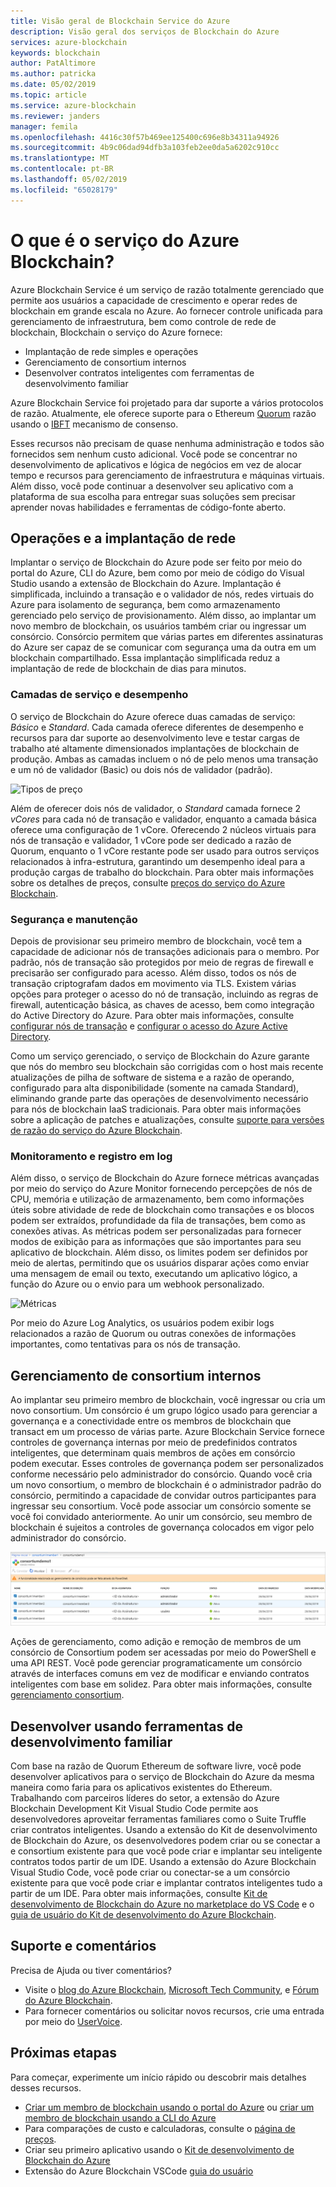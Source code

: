 ```yaml
---
title: Visão geral de Blockchain Service do Azure
description: Visão geral dos serviços de Blockchain do Azure
services: azure-blockchain
keywords: blockchain
author: PatAltimore
ms.author: patricka
ms.date: 05/02/2019
ms.topic: article
ms.service: azure-blockchain
ms.reviewer: janders
manager: femila
ms.openlocfilehash: 4416c30f57b469ee125400c696e8b34311a94926
ms.sourcegitcommit: 4b9c06dad94dfb3a103feb2ee0da5a6202c910cc
ms.translationtype: MT
ms.contentlocale: pt-BR
ms.lasthandoff: 05/02/2019
ms.locfileid: "65028179"
---
```

# <a name="what-is-azure-blockchain-service"></a>O que é o serviço do Azure Blockchain?

Azure Blockchain Service é um serviço de razão totalmente gerenciado que permite aos usuários a capacidade de crescimento e operar redes de blockchain em grande escala no Azure. Ao fornecer controle unificada para gerenciamento de infraestrutura, bem como controle de rede de blockchain, Blockchain o serviço do Azure fornece:

* Implantação de rede simples e operações
* Gerenciamento de consortium internos
* Desenvolver contratos inteligentes com ferramentas de desenvolvimento familiar

Azure Blockchain Service foi projetado para dar suporte a vários protocolos de razão. Atualmente, ele oferece suporte para o Ethereum [Quorum](https://www.jpmorgan.com/Quorum) razão usando o [IBFT](https://github.com/jpmorganchase/quorum/wiki/Quorum-Consensus) mecanismo de consenso.

Esses recursos não precisam de quase nenhuma administração e todos são fornecidos sem nenhum custo adicional. Você pode se concentrar no desenvolvimento de aplicativos e lógica de negócios em vez de alocar tempo e recursos para gerenciamento de infraestrutura e máquinas virtuais. Além disso, você pode continuar a desenvolver seu aplicativo com a plataforma de sua escolha para entregar suas soluções sem precisar aprender novas habilidades e ferramentas de código-fonte aberto.

## <a name="network-deployment-and-operations"></a>Operações e a implantação de rede

Implantar o serviço de Blockchain do Azure pode ser feito por meio do portal do Azure, CLI do Azure, bem como por meio de código do Visual Studio usando a extensão de Blockchain do Azure.  Implantação é simplificada, incluindo a transação e o validador de nós, redes virtuais do Azure para isolamento de segurança, bem como armazenamento gerenciado pelo serviço de provisionamento.  Além disso, ao implantar um novo membro de blockchain, os usuários também criar ou ingressar um consórcio.  Consórcio permitem que várias partes em diferentes assinaturas do Azure ser capaz de se comunicar com segurança uma da outra em um blockchain compartilhado.  Essa implantação simplificada reduz a implantação de rede de blockchain de dias para minutos.

### <a name="performance-and-service-tiers"></a>Camadas de serviço e desempenho

O serviço de Blockchain do Azure oferece duas camadas de serviço: *Básico* e *Standard*. Cada camada oferece diferentes de desempenho e recursos para dar suporte ao desenvolvimento leve e testar cargas de trabalho até altamente dimensionados implantações de blockchain de produção. Ambas as camadas incluem o nó de pelo menos uma transação e um nó de validador (Basic) ou dois nós de validador (padrão).

![Tipos de preço](./media/overview/pricing-tiers.png)

Além de oferecer dois nós de validador, o *Standard* camada fornece 2 *vCores* para cada nó de transação e validador, enquanto a camada básica oferece uma configuração de 1 vCore.  Oferecendo 2 núcleos virtuais para nós de transação e validador, 1 vCore pode ser dedicado a razão de Quorum, enquanto o 1 vCore restante pode ser usado para outros serviços relacionados à infra-estrutura, garantindo um desempenho ideal para a produção cargas de trabalho do blockchain. Para obter mais informações sobre os detalhes de preços, consulte [preços do serviço do Azure Blockchain](https://azure.microsoft.com/pricing/details/blockchain-service).

### <a name="security-and-maintenance"></a>Segurança e manutenção

Depois de provisionar seu primeiro membro de blockchain, você tem a capacidade de adicionar nós de transações adicionais para o membro.  Por padrão, nós de transação são protegidos por meio de regras de firewall e precisarão ser configurado para acesso.  Além disso, todos os nós de transação criptografam dados em movimento via TLS.  Existem várias opções para proteger o acesso do nó de transação, incluindo as regras de firewall, autenticação básica, as chaves de acesso, bem como integração do Active Directory do Azure. Para obter mais informações, consulte [configurar nós de transação](configure-transaction-nodes.md) e [configurar o acesso do Azure Active Directory](configure-aad.md).

Como um serviço gerenciado, o serviço de Blockchain do Azure garante que nós do membro seu blockchain são corrigidas com o host mais recente atualizações de pilha de software de sistema e a razão de operando, configurado para alta disponibilidade (somente na camada Standard), eliminando grande parte das operações de desenvolvimento necessário para nós de blockchain IaaS tradicionais.  Para obter mais informações sobre a aplicação de patches e atualizações, consulte [suporte para versões de razão do serviço do Azure Blockchain](ledger-versions.md).

### <a name="monitoring-and-logging"></a>Monitoramento e registro em log

Além disso, o serviço de Blockchain do Azure fornece métricas avançadas por meio do serviço do Azure Monitor fornecendo percepções de nós de CPU, memória e utilização de armazenamento, bem como informações úteis sobre atividade de rede de blockchain como transações e os blocos podem ser extraídos, profundidade da fila de transações, bem como as conexões ativas.  As métricas podem ser personalizadas para fornecer modos de exibição para as informações que são importantes para seu aplicativo de blockchain.  Além disso, os limites podem ser definidos por meio de alertas, permitindo que os usuários disparar ações como enviar uma mensagem de email ou texto, executando um aplicativo lógico, a função do Azure ou o envio para um webhook personalizado.

![Métricas](./media/overview/metrics.png)

Por meio do Azure Log Analytics, os usuários podem exibir logs relacionados a razão de Quorum ou outras conexões de informações importantes, como tentativas para os nós de transação.

## <a name="built-in-consortium-management"></a>Gerenciamento de consortium internos

Ao implantar seu primeiro membro de blockchain, você ingressar ou cria um novo consortium.  Um consórcio é um grupo lógico usado para gerenciar a governança e a conectividade entre os membros de blockchain que transact em um processo de várias parte.  Azure Blockchain Service fornece controles de governança internas por meio de predefinidos contratos inteligentes, que determinam quais membros de ações em consórcio podem executar.  Esses controles de governança podem ser personalizados conforme necessário pelo administrador do consórcio. Quando você cria um novo consortium, o membro de blockchain é o administrador padrão do consórcio, permitindo a capacidade de convidar outros participantes para ingressar seu consortium.  Você pode associar um consórcio somente se você foi convidado anteriormente.  Ao unir um consórcio, seu membro de blockchain é sujeitos a controles de governança colocados em vigor pelo administrador do consórcio.

![Gerenciamento de Consortium](./media/overview/consortium.png)

Ações de gerenciamento, como adição e remoção de membros de um consórcio de Consortium podem ser acessadas por meio do PowerShell e uma API REST. Você pode gerenciar programaticamente um consórcio através de interfaces comuns em vez de modificar e enviando contratos inteligentes com base em solidez. Para obter mais informações, consulte [gerenciamento consortium](consortium.md).

## <a name="develop-using-familiar-development-tools"></a>Desenvolver usando ferramentas de desenvolvimento familiar

Com base na razão de Quorum Ethereum de software livre, você pode desenvolver aplicativos para o serviço de Blockchain do Azure da mesma maneira como faria para os aplicativos existentes do Ethereum. Trabalhando com parceiros líderes do setor, a extensão do Azure Blockchain Development Kit Visual Studio Code permite aos desenvolvedores aproveitar ferramentas familiares como o Suite Truffle criar contratos inteligentes. Usando a extensão do Kit de desenvolvimento de Blockchain do Azure, os desenvolvedores podem criar ou se conectar a e consortium existente para que você pode criar e implantar seu inteligente contratos todos partir de um IDE. Usando a extensão do Azure Blockchain Visual Studio Code, você pode criar ou conectar-se a um consórcio existente para que você pode criar e implantar contratos inteligentes tudo a partir de um IDE. Para obter mais informações, consulte [Kit de desenvolvimento de Blockchain do Azure no marketplace do VS Code](http://aka.ms/vscodebcextension) e o [guia de usuário do Kit de desenvolvimento do Azure Blockchain](http://aka.ms/vscodebcextensionwiki ).

## <a name="support-and-feedback"></a>Suporte e comentários

Precisa de Ajuda ou tiver comentários?

* Visite o [blog do Azure Blockchain](https://azure.microsoft.com/blog/topics/blockchain/), [Microsoft Tech Community](https://techcommunity.microsoft.com/t5/Blockchain/bd-p/AzureBlockchain), e [Fórum do Azure Blockchain](https://social.msdn.microsoft.com/Forums/home?forum=azureblockchain).
* Para fornecer comentários ou solicitar novos recursos, crie uma entrada por meio do [UserVoice](https://feedback.azure.com/forums/921130-azure-blockchain-service).

## <a name="next-steps"></a>Próximas etapas

Para começar, experimente um início rápido ou descobrir mais detalhes desses recursos.
* [Criar um membro de blockchain usando o portal do Azure](create-member.md) ou [criar um membro de blockchain usando a CLI do Azure]()
* Para comparações de custo e calculadoras, consulte o [página de preços](https://azure.microsoft.com/pricing/details/blockchain-service).
* Criar seu primeiro aplicativo usando o [Kit de desenvolvimento de Blockchain do Azure](https://github.com/Azure-Samples/blockchain-devkit)
* Extensão do Azure Blockchain VSCode [guia do usuário](https://github.com/Microsoft/vscode-azure-blockchain-ethereum/wiki)
